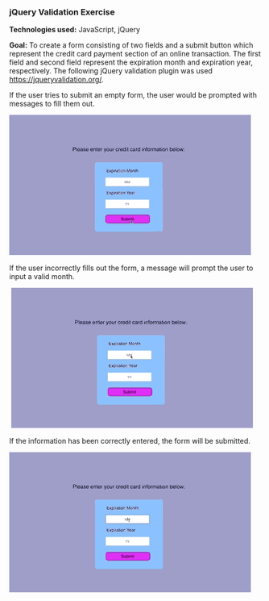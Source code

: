 ### jQuery Validation Exercise



**Technologies used:** JavaScript, jQuery

**Goal:** To create a form consisting of two fields and a submit button which represent the credit card payment section of an online transaction. The first field and second field represent the expiration month and expiration year, respectively. The following jQuery validation plugin was used <https://jqueryvalidation.org/>.



If the user tries to submit an empty form, the user would be prompted with messages to fill them out.

<img src="demo_blank_form.gif">



If the user incorrectly fills out the form, a message will prompt the user to input a valid month.

​			<img src="demo_error.gif">



If the information has been correctly entered, the form will be submitted.



<img src="demo_submit.gif">

